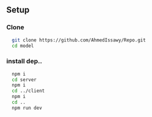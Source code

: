## Setup
### Clone
```bash
  git clone https://github.com/AhmedIssawy/Repo.git
  cd model
```

### install dep..
```bash
  npm i
  cd server
  npm i
  cd ../client
  npm i
  cd ..
  npm run dev
```
